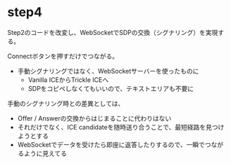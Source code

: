 # step4

Step2のコードを改変し、WebSocketでSDPの交換（シグナリング）を実現する。

Connectボタンを押すだけでつながる。

- 手動シグナリングではなく、WebSocketサーバーを使ったものに
  - Vanilla ICEからTrickle ICEへ
  - SDPをコピペしなくてもいいので、テキストエリアも不要に

手動のシグナリング時との差異としては、

- Offer / Answerの交換からはじまることに代わりはない
- それだけでなく、ICE candidateを随時送り合うことで、最短経路を見つけようとする
- WebSocketでデータを受けたら即座に返答したりするので、一瞬でつながるように見えてる
